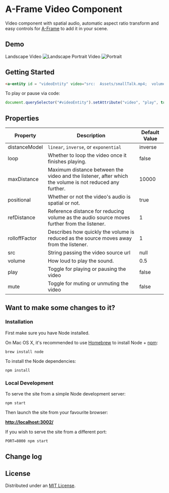 # A-Frame Video Component
Video component with spatial audio, automatic aspect ratio transform and easy controls for [A-Frame](https://aframe.io) to add it in your scene. 

## Demo
Landscape Video
![Landscape](Static/horizontal.png) 
Portrait Video
![Portrait](Static/portrait.png)


## Getting Started

```html
<a-entity id = "videoEntity" video="src:  Assets/smallTalk.mp4;  volume:  1; distanceModel: inverse; positional: true; volume : 0.8"></entity>
```

To play or pause via code: 
```javascript
document.querySelector("#videoEntity").setAttribute("video", "play", true);
```

## Properties

| Property      | Description                                                                                                    | Default Value |
|---------------|----------------------------------------------------------------------------------------------------------------|---------------|
| distanceModel | `linear`, `inverse`, or `exponential`                                                                          | inverse        |
| loop          | Whether to loop the video once it finishes playing.                                                     | false         |
| maxDistance   | Maximum distance between the video and the listener, after which the volume is not reduced any further. | 10000         |
| positional    | Whether or not the video's audio is spatial or not.                                                               | true          |
| refDistance   | Reference distance for reducing volume as the audio source moves further from the listener.                    | 1             |
| rolloffFactor | Describes how quickly the volume is reduced as the source moves away from the listener.                        | 1             |
| src           | String passing the video source url                                        | null          |
| volume        | How loud to play the sound.                                                                                    | 0.5             |
|play | Toggle for playing or pausing the video | false|
|mute | Toggle for muting or unmuting the video  | false|




## Want to make some changes to it?

### Installation

First make sure you have Node installed.

On Mac OS X, it's recommended to use [Homebrew](http://brew.sh/) to install Node + [npm](https://www.npmjs.com):

    brew install node

To install the Node dependencies:

    npm install


### Local Development

To serve the site from a simple Node development server:

    npm start

Then launch the site from your favourite browser:

[__http://localhost:3002/__](http://localhost:3002/)

If you wish to serve the site from a different port:

    PORT=8000 npm start


## Change log





## License

Distributed under an [MIT License](LICENSE).

